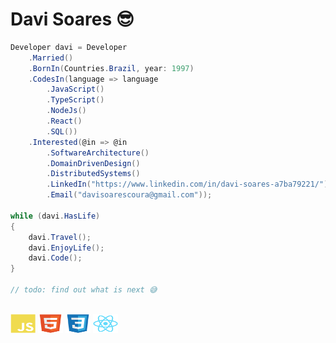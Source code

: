 # Davi Soares :sunglasses:
```csharp
Developer davi = Developer
    .Married()
    .BornIn(Countries.Brazil, year: 1997)
    .CodesIn(language => language
        .JavaScript()
        .TypeScript()
        .NodeJs()
        .React()
        .SQL())
    .Interested(@in => @in
        .SoftwareArchitecture()
        .DomainDrivenDesign()
        .DistributedSystems()
        .LinkedIn("https://www.linkedin.com/in/davi-soares-a7ba79221/")
        .Email("davisoarescoura@gmail.com"));

while (davi.HasLife)
{
    davi.Travel();
    davi.EnjoyLife();
    davi.Code();
}

// todo: find out what is next 😅
```
<div style="display: inline_block"><br>
  <img align="center" alt="Js" height="30" width="40" src="https://raw.githubusercontent.com/devicons/devicon/master/icons/javascript/javascript-plain.svg">
  <img align="center" alt="HTML" height="30" width="40" src="https://raw.githubusercontent.com/devicons/devicon/master/icons/html5/html5-original.svg">
  <img align="center" alt="CSS" height="30" width="40" src="https://raw.githubusercontent.com/devicons/devicon/master/icons/css3/css3-original.svg">
  <img align="center" alt="React" height="30" width="40" src="https://raw.githubusercontent.com/devicons/devicon/master/icons/react/react-original.svg">
</div>
